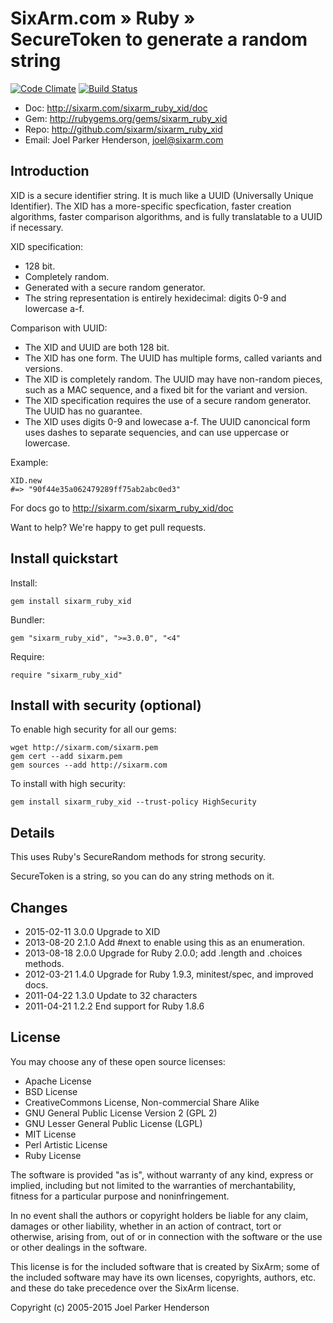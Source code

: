 # SixArm.com » Ruby » <br> SecureToken to generate a random string

[![Code Climate](https://codeclimate.com/github/SixArm/xid.png)](https://codeclimate.com/github/SixArm/xid)
[![Build Status](https://travis-ci.org/SixArm/xid.png)](https://travis-ci.org/SixArm/xid)

* Doc: <http://sixarm.com/sixarm_ruby_xid/doc>
* Gem: <http://rubygems.org/gems/sixarm_ruby_xid>
* Repo: <http://github.com/sixarm/sixarm_ruby_xid>
* Email: Joel Parker Henderson, <joel@sixarm.com>


## Introduction

XID is a secure identifier string. It is much like a UUID (Universally Unique Identifier). The XID has a more-specific specfication, faster creation algorithms, faster comparison algorithms, and is fully translatable to a UUID if necessary.

XID specification:

  * 128 bit.
  * Completely random.
  * Generated with a secure random generator.
  * The string representation is entirely hexidecimal: digits 0-9 and lowercase a-f.

Comparison with UUID:

  * The XID and UUID are both 128 bit.
  * The XID has one form. The UUID has multiple forms, called variants and versions.
  * The XID is completely random. The UUID may have non-random pieces, such as a MAC sequence, and a fixed bit for the variant and version.
  * The XID specification requires the use of a secure random generator. The UUID has no guarantee.
  * The XID uses digits 0-9 and lowecase a-f. The UUID canoncical form uses dashes to separate sequencies, and can use uppercase or lowercase.

Example:

    XID.new
    #=> "90f44e35a062479289ff75ab2abc0ed3"


For docs go to <http://sixarm.com/sixarm_ruby_xid/doc>

Want to help? We're happy to get pull requests.


## Install quickstart

Install:

    gem install sixarm_ruby_xid

Bundler:

    gem "sixarm_ruby_xid", ">=3.0.0", "<4"

Require:

    require "sixarm_ruby_xid"


## Install with security (optional)

To enable high security for all our gems:

    wget http://sixarm.com/sixarm.pem
    gem cert --add sixarm.pem
    gem sources --add http://sixarm.com

To install with high security:

    gem install sixarm_ruby_xid --trust-policy HighSecurity


## Details

This uses Ruby's SecureRandom methods for strong security.

SecureToken is a string, so you can do any string methods on it.


## Changes

* 2015-02-11 3.0.0 Upgrade to XID
* 2013-08-20 2.1.0 Add #next to enable using this as an enumeration.
* 2013-08-18 2.0.0 Upgrade for Ruby 2.0.0; add .length and .choices methods.
* 2012-03-21 1.4.0 Upgrade for Ruby 1.9.3, minitest/spec, and improved docs.
* 2011-04-22 1.3.0 Update to 32 characters
* 2011-04-21 1.2.2 End support for Ruby 1.8.6


## License

You may choose any of these open source licenses:

  * Apache License
  * BSD License
  * CreativeCommons License, Non-commercial Share Alike
  * GNU General Public License Version 2 (GPL 2)
  * GNU Lesser General Public License (LGPL)
  * MIT License
  * Perl Artistic License
  * Ruby License

The software is provided "as is", without warranty of any kind,
express or implied, including but not limited to the warranties of
merchantability, fitness for a particular purpose and noninfringement.

In no event shall the authors or copyright holders be liable for any
claim, damages or other liability, whether in an action of contract,
tort or otherwise, arising from, out of or in connection with the
software or the use or other dealings in the software.

This license is for the included software that is created by SixArm;
some of the included software may have its own licenses, copyrights,
authors, etc. and these do take precedence over the SixArm license.

Copyright (c) 2005-2015 Joel Parker Henderson
